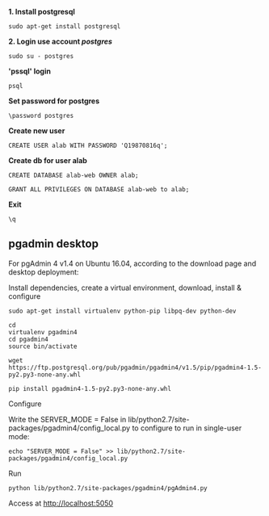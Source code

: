 **1. Install postgresql**
```
sudo apt-get install postgresql
```

**2. Login use account _postgres_**
```
sudo su - postgres
```

**'pssql' login**
```
psql
```
**Set password for postgres**
```
\password postgres
```

**Create new user**
```
CREATE USER alab WITH PASSWORD 'Q19870816q';
```
**Create db for user alab**
```
CREATE DATABASE alab-web OWNER alab;

GRANT ALL PRIVILEGES ON DATABASE alab-web to alab;
```

**Exit**
```
\q
```

## pgadmin desktop
For pgAdmin 4 v1.4 on Ubuntu 16.04, according to the download page and desktop deployment:

Install dependencies, create a virtual environment, download, install & configure
```
sudo apt-get install virtualenv python-pip libpq-dev python-dev

cd
virtualenv pgadmin4
cd pgadmin4
source bin/activate
```
```
wget https://ftp.postgresql.org/pub/pgadmin/pgadmin4/v1.5/pip/pgadmin4-1.5-py2.py3-none-any.whl
```
```
pip install pgadmin4-1.5-py2.py3-none-any.whl
```
Configure

Write the SERVER_MODE = False in lib/python2.7/site-packages/pgadmin4/config_local.py to configure to run in single-user mode:
```
echo "SERVER_MODE = False" >> lib/python2.7/site-packages/pgadmin4/config_local.py
```
Run
```
python lib/python2.7/site-packages/pgadmin4/pgAdmin4.py
```
Access at [http://localhost:5050](http://localhost:5050)